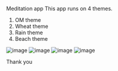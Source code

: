 Meditation app
This app runs on 4 themes.
1. OM theme
2. Wheat theme
3. Rain theme
4. Beach theme

![image](https://user-images.githubusercontent.com/95869837/148688406-3722efbf-7eed-48ce-a815-9f7c5e500ec7.png)
![image](https://user-images.githubusercontent.com/95869837/148688422-3e57e048-047e-49bd-ac06-59b6960abc81.png)
![image](https://user-images.githubusercontent.com/95869837/148688435-e011cbe3-c735-4da1-8b6b-717b2c108895.png)
![image](https://user-images.githubusercontent.com/95869837/148688452-219b161f-b82d-4985-a349-2e602570a768.png)


Thank you
